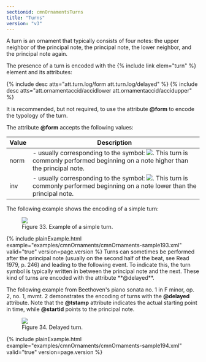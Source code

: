 ```yaml
---
sectionid: cmnOrnamentsTurns
title: "Turns"
version: "v3"
---
```


A turn is an ornament that typically consists of four notes: the upper neighbor of
the
principal note, the principal note, the lower neighbor, and the principal note again.

The presence of a turn is encoded with the {% include link elem="turn" %} element and its
attributes:



{% include desc atts="att.turn.log/form att.turn.log/delayed" %}
{% include desc atts="att.ornamentaccid/accidlower att.ornamentaccid/accidupper" %}




It is recommended, but not required, to use the attribute **@form** to encode the
typology of the turn.

The attribute **@form** accepts the following values:


<table class="table table-striped">
   <thead>
      <tr>
         <th>Value</th>
         <th>Description</th>
      </tr>
   </thead>
   <tbody>
      <tr>
         <td>norm</td>
         <td> - usually corresponding to the symbol: <img src="{{ site.baseurl }}/Images/modules/cmnOrnaments/turn.png" class="graphic">. This turn is commonly performed beginning on a note higher than the principal note.
         </td>
      </tr>
      <tr>
         <td>inv</td>
         <td> - usually corresponding to the symbol: <img src="{{ site.baseurl }}/Images/modules/cmnOrnaments/inv_turn.png" class="graphic">. This turn is commonly performed beginning on a note lower than the principal note.
         </td>
      </tr>
   </tbody>
</table>


The following example shows the encoding of a simple turn:


<figure class="figure"><img src="{{ site.baseurl }}/Images/modules/cmnOrnaments/ex_turn.png" class="img-responsive"><figcaption class="figure-caption">Figure 33. Example of a simple turn.</figcaption>
</figure>{% include plainExample.html example="examples/cmnOrnaments/cmnOrnaments-sample193.xml" valid="true" version=page.version %}
Turns can sometimes be performed after the principal note (usually on the second half
of the
beat, see <span class="bibl">Read 1979, p. 246</span>) and leading to the following event. To indicate
this, the turn symbol is typically written in between the principal note and the next.
These
kind of turns are encoded with the attribute **@delayed**.

The following example from Beethoven's piano sonata no. 1 in F minor, op. 2, no. 1,
mvmt. 2
demonstrates the encoding of turns with the **@delayed** attribute. Note that the
**@tstamp** attribute indicates the actual starting point in time, while
**@startid** points to the principal note.


<figure class="figure"><img src="{{ site.baseurl }}/Images/modules/cmnOrnaments/ex_turn_d.png" class="img-responsive"><figcaption class="figure-caption">Figure 34. Delayed turn.</figcaption>
</figure>{% include plainExample.html example="examples/cmnOrnaments/cmnOrnaments-sample194.xml" valid="true" version=page.version %}
